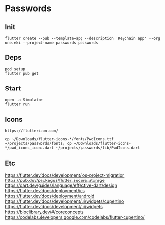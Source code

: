 # Passwords

## Init

    flutter create --pub --template=app --description 'Keychain app' --org one.eki --project-name passwords passwords

## Deps

    pod setup
    flutter pub get

## Start

    open -a Simulator
    flutter run

## Icons

    https://fluttericon.com/

    cp ~/Downloads/flutter-icons-*/fonts/PwdIcons.ttf ~/projects/passwords/fonts; cp ~/Downloads/flutter-icons-*/pwd_icons_icons.dart ~/projects/passwords/lib/PwdIcons.dart

## Etc

<https://flutter.dev/docs/development/ios-project-migration>
<https://pub.dev/packages/flutter_secure_storage>
<https://dart.dev/guides/language/effective-dart/design>
<https://flutter.dev/docs/deployment/ios>
<https://flutter.dev/docs/deployment/android>
<https://flutter.dev/docs/development/ui/widgets/cupertino>
<https://flutter.dev/docs/development/ui/widgets>
<https://bloclibrary.dev/#/coreconcepts>
<https://codelabs.developers.google.com/codelabs/flutter-cupertino/>
